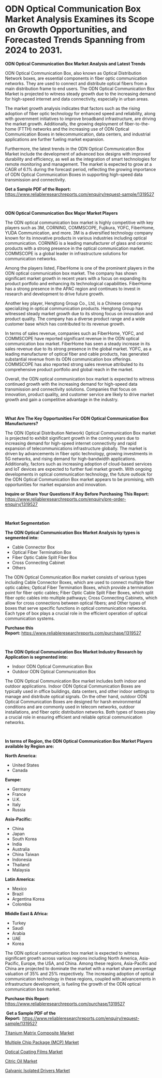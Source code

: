 <p><h1>ODN Optical Communication Box Market Analysis Examines its Scope on Growth Opportunities, and Forecasted Trends Spanning from 2024 to 2031.</h1></p><p><strong>ODN Optical Communication Box Market Analysis and Latest Trends</strong></p>
<p><p>ODN Optical Communication Box, also known as Optical Distribution Network boxes, are essential components in fiber optic communication networks. They are used to connect and distribute optical fibers from a main distribution frame to end users. The ODN Optical Communication Box Market is projected to witness steady growth due to the increasing demand for high-speed internet and data connectivity, especially in urban areas.</p><p>The market growth analysis indicates that factors such as the rising adoption of fiber optic technology for enhanced speed and reliability, along with government initiatives to improve broadband infrastructure, are driving the market growth. Additionally, the growing deployment of fiber-to-the-home (FTTH) networks and the increasing use of ODN Optical Communication Boxes in telecommunication, data centers, and industrial applications are further fueling market expansion.</p><p>Furthermore, the latest trends in the ODN Optical Communication Box Market include the development of advanced box designs with improved durability and efficiency, as well as the integration of smart technologies for remote monitoring and management. The market is expected to grow at a CAGR of 6.1% during the forecast period, reflecting the growing importance of ODN Optical Communication Boxes in supporting high-speed data transmission and connectivity.</p></p>
<p><strong>Get a Sample PDF of the Report:&nbsp;</strong> <a href="https://www.reliableresearchreports.com/enquiry/request-sample/1319527">https://www.reliableresearchreports.com/enquiry/request-sample/1319527</a></p>
<p>&nbsp;</p>
<p><strong>ODN Optical Communication Box Major Market Players</strong></p>
<p><p>The ODN optical communication box market is highly competitive with key players such as 3M, CORNING, COMMSCOPE, Fujikura, YOFC, FiberHome, YUDA Communication, and more. 3M is a diversified technology company known for its innovative products in various industries including optical communication. CORNING is a leading manufacturer of glass and ceramic products with a strong presence in the optical communication market. COMMSCOPE is a global leader in infrastructure solutions for communication networks.</p><p>Among the players listed, FiberHome is one of the prominent players in the ODN optical communication box market. The company has shown significant market growth in recent years with a focus on expanding its product portfolio and enhancing its technological capabilities. FiberHome has a strong presence in the APAC region and continues to invest in research and development to drive future growth.</p><p>Another key player, Hengtong Group Co., Ltd, is a Chinese company specializing in optical communication products. Hengtong Group has witnessed steady market growth due to its strong focus on innovation and product quality. The company has a diverse product range and a wide customer base which has contributed to its revenue growth.</p><p>In terms of sales revenue, companies such as FiberHome, YOFC, and COMMSCOPE have reported significant revenue in the ODN optical communication box market. FiberHome has seen a steady increase in its sales revenue due to its strong presence in the global market. YOFC, as a leading manufacturer of optical fiber and cable products, has generated substantial revenue from its ODN communication box offerings. COMMSCOPE has also reported strong sales revenue attributed to its comprehensive product portfolio and global reach in the market. </p><p>Overall, the ODN optical communication box market is expected to witness continued growth with the increasing demand for high-speed data transmission and connectivity solutions. Companies that focus on innovation, product quality, and customer service are likely to drive market growth and gain a competitive advantage in the industry.</p></p>
<p>&nbsp;</p>
<p><strong>What Are The Key Opportunities For ODN Optical Communication Box Manufacturers?</strong></p>
<p><p>The ODN (Optical Distribution Network) Optical Communication Box market is projected to exhibit significant growth in the coming years due to increasing demand for high-speed internet connectivity and rapid expansion of telecommunications infrastructure globally. The market is driven by advancements in fiber optic technology, growing investments in 5G networks, and rising demand for high-bandwidth applications. Additionally, factors such as increasing adoption of cloud-based services and IoT devices are expected to further fuel market growth. With ongoing developments in optical communication technology, the future outlook for the ODN Optical Communication Box market appears to be promising, with opportunities for market expansion and innovation.</p></p>
<p><strong>Inquire or Share Your Questions If Any Before Purchasing This Report:</strong> <a href="https://www.reliableresearchreports.com/enquiry/pre-order-enquiry/1319527">https://www.reliableresearchreports.com/enquiry/pre-order-enquiry/1319527</a></p>
<p>&nbsp;</p>
<p><strong>Market Segmentation</strong></p>
<p><strong>The ODN Optical Communication Box Market Analysis by types is segmented into:</strong></p>
<p><ul><li>Cable Connector Box</li><li>Optical Fiber Termination Box</li><li>Fiber Optic Cable Split Fiber Box</li><li>Cross Connecting Cabinet</li><li>Others</li></ul></p>
<p><p>The ODN Optical Communication Box market consists of various types including Cable Connector Boxes, which are used to connect multiple fiber optic cables; Optical Fiber Termination Boxes, which provide a termination point for fiber optic cables; Fiber Optic Cable Split Fiber Boxes, which split fiber optic cables into multiple pathways; Cross Connecting Cabinets, which allow for cross connections between optical fibers; and Other types of boxes that serve specific functions in optical communication networks. Each type of box plays a crucial role in the efficient operation of optical communication systems.</p></p>
<p><strong>Purchase this Report:&nbsp;</strong><a href="https://www.reliableresearchreports.com/purchase/1319527">https://www.reliableresearchreports.com/purchase/1319527</a></p>
<p>&nbsp;</p>
<p><strong>The ODN Optical Communication Box Market Industry Research by Application is segmented into:</strong></p>
<p><ul><li>Indoor ODN Optical Communication Box</li><li>Outdoor ODN Optical Communication Box</li></ul></p>
<p><p>The ODN Optical Communication Box market includes both indoor and outdoor applications. Indoor ODN Optical Communication Boxes are typically used in office buildings, data centers, and other indoor settings to manage and distribute optical signals. On the other hand, outdoor ODN Optical Communication Boxes are designed for harsh environmental conditions and are commonly used in telecom networks, outdoor installations, and fiber optic distribution networks. Both types of boxes play a crucial role in ensuring efficient and reliable optical communication networks.</p></p>
<p>&nbsp;</p>
<p><strong>In terms of Region, the ODN Optical Communication Box Market Players available by Region are:</strong></p>
<p>
    <p> <strong> North America: </strong>
        <ul>
            <li>United States</li>
            <li>Canada</li>
        </ul>
        </p> 
    <p> <strong> Europe: </strong>
        <ul>
            <li>Germany</li>
            <li>France</li>
            <li>U.K.</li>
            <li>Italy</li>
            <li>Russia</li>
        </ul>
        </p> 
    <p> <strong> Asia-Pacific: </strong>
        <ul>
            <li>China</li>
            <li>Japan</li>
            <li>South Korea</li>
            <li>India</li>
            <li>Australia</li>
            <li>China Taiwan</li>
            <li>Indonesia</li>
            <li>Thailand</li>
            <li>Malaysia</li>
        </ul>
        </p> 
    <p> <strong> Latin America: </strong>
        <ul>
            <li>Mexico</li>
            <li>Brazil</li>
            <li>Argentina Korea</li>
            <li>Colombia</li>
        </ul>
        </p> 
    <p> <strong> Middle East & Africa: </strong>
        <ul>
            <li>Turkey</li>
            <li>Saudi</li>
            <li>Arabia</li>
            <li>UAE</li>
            <li>Korea</li>
        </ul>
    </p>
    </p>
<p><p>The ODN optical communication box market is expected to witness significant growth across various regions including North America, Asia-Pacific, Europe, the USA, and China. Among these regions, Asia-Pacific and China are projected to dominate the market with a market share percentage valuation of 35% and 25% respectively. The increasing adoption of optical communication technology in these regions, coupled with advancements in infrastructure development, is fueling the growth of the ODN optical communication box market.</p></p>
<p><strong>Purchase this Report: </strong><a href="https://www.reliableresearchreports.com/purchase/1319527">https://www.reliableresearchreports.com/purchase/1319527</a></p>
<p>&nbsp;<strong>Get a Sample PDF of the Report:&nbsp;&nbsp;</strong><a href="https://www.reliableresearchreports.com/enquiry/request-sample/1319527">https://www.reliableresearchreports.com/enquiry/request-sample/1319527</a></p>
<p><strong></strong></p>
<p><p><a href="https://gratis-rainforest-2ca.notion.site/Titanium-Matrix-Composite-Market-Share-Market-New-Trends-Analysis-Report-By-Type-By-Application--ae15a799c48d49969c82157398c8fd11">Titanium Matrix Composite Market</a></p><p><a href="https://crocus-run-b5a.notion.site/Multiple-Chip-Package-MCP-Market-Challenges-Opportunities-and-Growth-Drivers-and-Major-Market-P-95d69bd266eb4c0395e07856ec4bf04a">Multiple Chip Package (MCP) Market</a></p><p><a href="https://view.publitas.com/reportprime-1/optical-coating-films-market-size-market-share-and-global-market-analysis-report-2024-2031/">Optical Coating Films Market</a></p><p><a href="https://circular-yam-9b9.notion.site/Decoding-the-Citric-Oil-Market-A-Deep-Dive-into-the-Latest-Market-Trends-Market-Segmentation-and--650300a41a474c85a1384456f48334fd">Citric Oil Market</a></p><p><a href="https://view.publitas.com/reportprime-1/galvanic-isolated-drivers-market-a-comprehensive-report-of-its-market-share-growth-trends-2024-2031/">Galvanic Isolated Drivers Market</a></p></p>